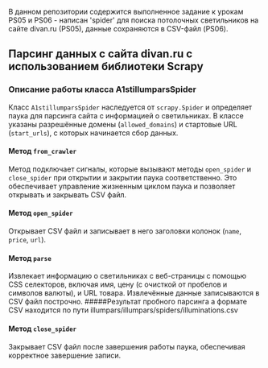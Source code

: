 В данном репозитории содержится выполненное задание к урокам PS05 и PS06 - написан 'spider' для поиска потолочных светильников на сайте divan.ru (PS05), данные сохраняются в CSV-файл (PS06).

## Парсинг данных с сайта divan.ru с использованием библиотеки Scrapy

### Описание работы класса A1stillumparsSpider

Класс `A1stillumparsSpider` наследуется от `scrapy.Spider` и определяет паука для парсинга сайта с информацией о светильниках. В классе указаны разрешённые домены (`allowed_domains`) и стартовые URL (`start_urls`), с которых начинается сбор данных.

#### Метод `from_crawler`
Метод подключает сигналы, которые вызывают методы `open_spider` и `close_spider` при открытии и закрытии паука соответственно. Это обеспечивает управление жизненным циклом паука и позволяет открывать и закрывать CSV файл.

#### Метод `open_spider`
Открывает CSV файл и записывает в него заголовки колонок (`name`, `price`, `url`).

#### Метод `parse`
Извлекает информацию о светильниках с веб-страницы с помощью CSS селекторов, включая имя, цену (с очисткой от пробелов и символов валюты), и URL товара. Извлечённые данные записываются в CSV файл построчно. 
#####Результат пробного парсинга a формате CSV находится по пути illumpars/illumpars/spiders/illuminations.csv


#### Метод `close_spider`
Закрывает CSV файл после завершения работы паука, обеспечивая корректное завершение записи.
